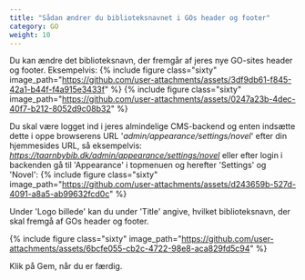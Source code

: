 ```yaml
---
title: "Sådan ændrer du biblioteksnavnet i GOs header og footer"
category: GO
weight: 10
---
```


Du kan ændre det biblioteksnavn, der fremgår af jeres nye GO-sites header og footer. Eksempelvis:
{% include figure class="sixty" image_path="https://github.com/user-attachments/assets/3df9db61-f845-42a1-b44f-f4a915e3433f" %} 
{% include figure class="sixty" image_path="https://github.com/user-attachments/assets/0247a23b-4dec-40f7-b212-8052d9c08b32" %}

Du skal være logget ind i jeres almindelige CMS-backend og enten indsætte dette i oppe browserens URL '*admin/appearance/settings/novel*' efter din hjemmesides URL, så eksempelvis: *https://taarnbybib.dk/admin/appearance/settings/novel* eller efter login i backenden gå til 'Appearance' i topmenuen og herefter 'Settings' og 'Novel':
{% include figure class="sixty" image_path="https://github.com/user-attachments/assets/d243659b-527d-4091-a8a5-ab99632fcd0c" %}

Under 'Logo billede' kan du under 'Title' angive, hvilket biblioteksnavn, der skal fremgå af GOs header og footer. 


{% include figure class="sixty" image_path="https://github.com/user-attachments/assets/6bcfe055-cb2c-4722-98e8-aca829fd5c94" %} 

Klik på Gem, når du er færdig.

